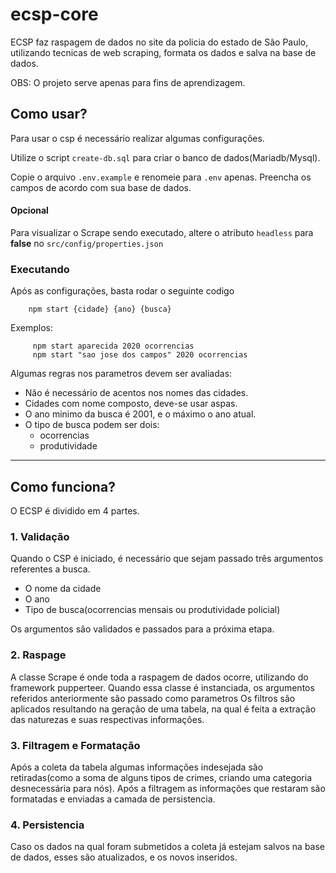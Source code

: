 # ecsp-core
ECSP faz raspagem de dados no site da policia do estado de São Paulo, utilizando tecnicas
de web scraping, formata os dados e salva na base de dados.

OBS: O projeto serve apenas para fins de aprendizagem.

## Como usar?
Para usar o csp é necessário realizar algumas configurações.

Utilize o script `create-db.sql` para criar o banco de dados(Mariadb/Mysql).

Copie o arquivo `.env.example` e renomeie para `.env` apenas. Preencha os campos de acordo com sua base de dados.


#### Opcional
Para visualizar o Scrape sendo executado, altere o atributo `headless` para **false** no  `src/config/properties.json`


### Executando
Após as configurações, basta rodar o seguinte codigo
``` 
    npm start {cidade} {ano} {busca}
``` 
   Exemplos:
   ```
        npm start aparecida 2020 ocorrencias
        npm start "sao jose dos campos" 2020 ocorrencias
   ```
Algumas regras nos parametros devem ser avaliadas:

- Não é necessário de acentos nos nomes das cidades.
- Cidades com nome composto, deve-se usar aspas.
- O ano minimo da busca é 2001, e o máximo o ano atual.
- O tipo de busca podem ser dois:
  - ocorrencias
  - produtividade



----


## Como funciona?
O ECSP é dividido em 4 partes.

### 1. Validação
Quando o CSP é iniciado, é necessário que sejam passado três argumentos referentes a busca.
- O nome da cidade
- O ano
- Tipo de busca(ocorrencias  mensais ou produtividade policial)

Os argumentos são validados e passados para a próxima etapa.

### 2. Raspage
A classe Scrape é onde toda a raspagem de dados ocorre, utilizando do framework pupperteer.
Quando essa classe é instanciada, os argumentos referidos anteriormente são passado como
parametros Os filtros são aplicados resultando na geração de uma tabela, na qual é feita a extração das naturezas e suas respectivas informações.

### 3. Filtragem e Formatação
Após a coleta da tabela algumas informações indesejada são retiradas(como a soma de alguns tipos de crimes, criando uma categoria desnecessária para nós). Após a filtragem as informações que restaram são formatadas e enviadas a camada de persistencia.

### 4. Persistencia
Caso os dados na qual foram submetidos a coleta já estejam salvos na base de dados, esses
são atualizados, e os novos inseridos.



